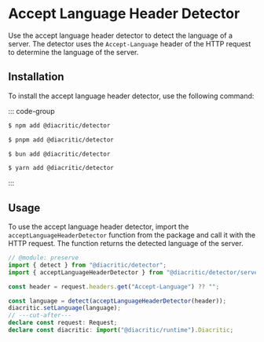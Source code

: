# Accept Language Header Detector

Use the accept language header detector to detect the language of a server. The detector uses the `Accept-Language` header of the HTTP request to determine the language of the server.

## Installation

To install the accept language header detector, use the following command:

::: code-group

```sh [NPM]
$ npm add @diacritic/detector
```

```sh [PNPM]
$ pnpm add @diacritic/detector
```

```sh [Bun]
$ bun add @diacritic/detector
```

```sh [Yarn]
$ yarn add @diacritic/detector
```

:::

## Usage

To use the accept language header detector, import the `acceptLanguageHeaderDetector` function from the package and call it with the HTTP request. The function returns the detected language of the server.

```ts twoslash
// @module: preserve
import { detect } from "@diacritic/detector";
import { acceptLanguageHeaderDetector } from "@diacritic/detector/server";

const header = request.headers.get("Accept-Language") ?? "";

const language = detect(acceptLanguageHeaderDetector(header));
diacritic.setLanguage(language);
// ---cut-after---
declare const request: Request;
declare const diacritic: import("@diacritic/runtime").Diacritic;
```
